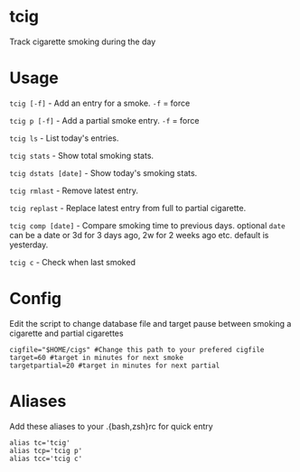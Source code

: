 # tcig
Track cigarette smoking during the day
# Usage
```tcig [-f]``` - Add an entry for a smoke. ```-f``` = force

```tcig p [-f]``` - Add a partial smoke entry. ```-f``` = force

```tcig ls``` - List today's entries.

```tcig stats``` - Show total smoking stats.

```tcig dstats [date]``` - Show today's smoking stats.

```tcig rmlast``` - Remove latest entry.

```tcig replast``` - Replace latest entry from full to partial cigarette.

```tcig comp [date]``` - Compare smoking time to previous days. optional ```date``` can be a date or 3d for 3 days ago, 2w for 2 weeks ago etc. default is yesterday.

```tcig c``` - Check when last smoked

# Config

Edit the script to change database file and target pause between smoking a cigarette and partial cigarettes
```
cigfile="$HOME/cigs" #Change this path to your prefered cigfile
target=60 #target in minutes for next smoke
targetpartial=20 #target in minutes for next partial
```

# Aliases
Add these aliases to your .{bash,zsh}rc for quick entry

```
alias tc='tcig'
alias tcp='tcig p'
alias tcc='tcig c'
```
